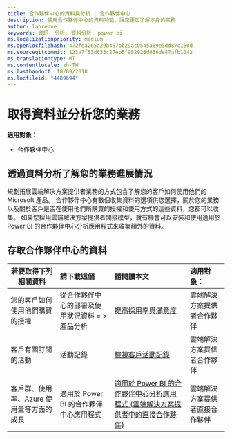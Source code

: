 ```yaml
---
title: 合作夥伴中心的資料與分析 | 合作夥伴中心
description: 使用合作夥伴中心的資料功能，讓您更加了解本身的業務
author: labrenne
keywords: 資訊, 分析, 資料分析, power bi
ms.localizationpriority: medium
ms.openlocfilehash: 472fea265a29b457bb29ac0545a69e5dd87c160d
ms.sourcegitcommit: 123a7f53d633c27eb5f982926d856de47afb1042
ms.translationtype: MT
ms.contentlocale: zh-TW
ms.lasthandoff: 10/09/2018
ms.locfileid: "4489694"
---
```

# <a name="get-data-and-analyze-your-business"></a>取得資料並分析您的業務 

**適用對象：**

-  合作夥伴中心 

## <a name="understand-how-your-business-is-doing-through-data-analysis"></a>透過資料分析了解您的業務進展情況

規劃拓展雲端解決方案提供者業務的方式包含了解您的客戶如何使用他們的 Microsoft 產品。 合作夥伴中心有數個收集資料的選項供您選擇，關於您的業務以及關於客戶是否在使用他們所購買的授權和使用方式的這些資料，您都可以收集。 如果您採用雲端解決方案提供者間接模型，就有機會可以安裝和使用適用於 Power BI 的合作夥伴中心分析應用程式來收集額外的資料。

## <a name="access-data-in-partner-center"></a>存取合作夥伴中心的資料

|**若要取得下列相關資料**   |**請下載這個**   |**請閱讀本文**   | **適用對象：**    |
|---------------------|:-----------------------|:---------------|:--------------|
|您的客戶如何使用他們購買的授權   |從合作夥伴中心的部署及使用狀況資料 = > 產品分析   |[提高採用率與滿意度](increasing-adoption-and-satisfaction.md)|雲端解決方案提供者合作夥伴|
|客戶有關訂閱的活動   |活動記錄   |[檢視客戶活動記錄](activity-logs.md)|雲端解決方案提供者合作夥伴   |
|客戶群、使用率、Azure 使用量等方面的成長   |適用於 Power BI 的合作夥伴中心應用程式   |[適用於 Power BI 的合作夥伴中心分析應用程式 (雲端解決方案提供者中的直接合作夥伴)](power-bi-app-for-direct-partners.md)|雲端解決方案提供者直接合作夥伴|






